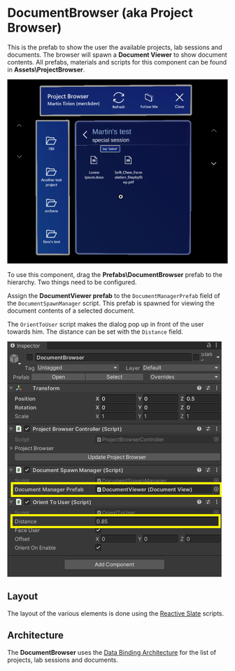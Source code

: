 # DocumentBrowser (aka Project Browser)

This is the prefab to show the user the available projects, lab sessions and documents. The browser will spawn a **Document Viewer** to show document contents. All prefabs, materials and scripts for this component can be found in **Assets\ProjectBrowser**.

![Project browser UI](../.attachments/project-browser.png)

To use this component, drag the **Prefabs\DocumentBrowser** prefab to the hierarchy. Two things need to be configured.

Assign the **DocumentViewer prefab** to the `DocumentManagerPrefab` field of the `DocumentSpawnManager` script. This prefab is spawned for viewing the document contents of a selected document.

The `OrientToUser` script makes the dialog pop up in front of the user towards him. The distance can be set with the `Distance` field.

![Document browser properties](../.attachments/projectbrowser-properties.png)

## Layout

The layout of the various elements is done using the [Reactive Slate](..\patterns\reactive-slate.md) scripts.

## Architecture

The **DocumentBrowser** uses the [Data Binding Architecture](..\patterns\data-binding-architecture.md) for the list of projects, lab sessions and documents.
